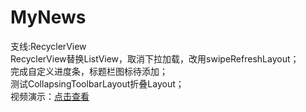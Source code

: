 # MyNews
支线:RecyclerView  
RecyclerView替换ListView，取消下拉加载，改用swipeRefreshLayout；   
完成自定义进度条，标题栏图标待添加；   
测试CollapsingToolbarLayout折叠Layout；  
视频演示：[点击查看](http://v.youku.com/v_show/id_XMTQ4NjcyMzI3Ng==.html)
